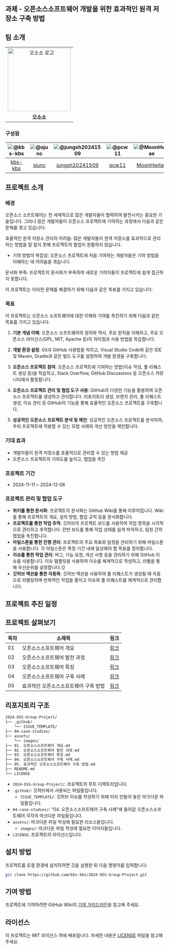 ## 과제 - 오픈소스소프트웨어 개발을 위한 효과적인 원격 저장소 구축 방법
## 팀 소개
<table align="center">
  <tr>
    <td align="center">
      <img src="https://github.com/kbs-kbs/2024-OSS-Group-Project/blob/da25ae8ae48a6631a54f0233c4ae09993e2c46ea/assets/images/%EC%8B%AC%ED%94%8C%ED%95%98%EA%B3%A0%20%EB%B3%BC%EB%93%9C%ED%95%9C%20%EA%B8%B0%ED%95%98%ED%95%99%EC%A0%81%EC%9D%B8%20%EC%98%A4%EC%86%8C%EB%A6%AC%20%EB%A1%9C%EA%B3%A0.png" alt="오소소 로고" width="200" />
    </td>
  </tr>
  <tr>
    <td align="center">
      <b>오소소</b>
    </td>
  </tr>
</table>

### 구성원
|![@kbs-kbs](https://wsrv.nl/?url=avatars.githubusercontent.com/kbs-kbs&w=100&h=100&fit=cover&mask=circle)|![@sjunc](https://wsrv.nl/?url=avatars.githubusercontent.com/sjunc&w=100&h=100&fit=cover&mask=circle)|![@jungsh20241509](https://wsrv.nl/?url=avatars.githubusercontent.com/jungsh20241509&w=100&h=100&fit=cover&mask=circle)|![@pcw11](https://wsrv.nl/?url=avatars.githubusercontent.com/pcw11&w=100&h=100&fit=cover&mask=circle)|![@MoonHwitae](https://wsrv.nl/?url=avatars.githubusercontent.com/MoonHwitae&w=100&h=100&fit=cover&mask=circle)| 
|:---:|:---:|:---:|:---:|:---:|
|[kbs-kbs](https://github.com/kbs-kbs)|[sjunc](https://github.com/sjunc)|[jungsh20241509](https://github.com/jungsh20241509)|[pcw11](https://github.com/pcw11)|[MoonHwitae](https://github.com/MoonHwitae)|

## 프로젝트 소개
### 배경
오픈소스 소프트웨어는 전 세계적으로 많은 개발자들이 협력하여 발전시키는 중요한 기술입니다. 그러나 많은 개발자들이 오픈소스 프로젝트에 기여하는 과정에서 다음과 같은 문제를 겪고 있습니다:

효율적인 원격 저장소 관리의 어려움: 많은 개발자들이 원격 저장소를 효과적으로 관리하는 방법을 잘 알지 못해 프로젝트의 협업이 원활하지 않습니다.

- 기여 방법의 복잡성: 오픈소스 프로젝트에 처음 기여하는 개발자들은 기여 방법을 이해하는 데 어려움을 겪습니다.

문서화 부족: 프로젝트의 문서화가 부족하여 새로운 기여자들이 프로젝트에 쉽게 접근하지 못합니다.

이 프로젝트는 이러한 문제를 해결하기 위해 다음과 같은 목표를 가지고 있습니다:

### 목표
이 프로젝트는 오픈소스 소프트웨어에 대한 이해와 기여를 촉진하기 위해 다음과 같은 목표를 가지고 있습니다:

1. **기본 개념 이해**: 오픈소스 소프트웨어의 정의와 역사, 주요 원칙을 이해하고, 주요 오픈소스 라이선스(GPL, MIT, Apache 등)의 차이점과 사용 방법을 학습합니다.

2. **개발 환경 설정**: Git과 GitHub 사용법을 익히고, Visual Studio Code와 같은 IDE 및 Maven, Gradle과 같은 빌드 도구를 설정하여 개발 환경을 구축합니다.

3. **오픈소스 프로젝트 참여**: 오픈소스 프로젝트에 기여하는 방법(이슈 작성, 풀 리퀘스트 생성 등)을 학습하고, Stack Overflow, GitHub Discussions 등 오픈소스 커뮤니티에서 활동합니다.

4. **오픈소스 프로젝트 관리 및 협업 도구 사용**: GitHub의 다양한 기능을 활용하여 오픈소스 프로젝트를 생성하고 관리합니다. 리포지토리 생성, 브랜치 관리, 풀 리퀘스트 생성, 이슈 관리 등 GitHub의 기능을 통해 효율적인 오픈소스 프로젝트를 구축합니다.

5. **성공적인 오픈소스 프로젝트 분석 및 제언**: 성공적인 오픈소스 프로젝트를 분석하여, 우리 프로젝트에 적용할 수 있는 모범 사례와 개선 방안을 제언합니다.

### 기대 효과
- 개발자들이 원격 저장소를 효율적으로 관리할 수 있는 방법 제공
- 오픈소스 프로젝트의 기여도를 높이고, 협업을 촉진

### 프로젝트 기간
- 2024-11-11 ~ 2024-12-06

### 프로젝트 관리 및 협업 도구

- **위키를 통한 문서화**: 프로젝트의 문서화는 GitHub Wiki를 통해 이루어집니다. Wiki를 통해 프로젝트의 개요, 설치 방법, 협업 규칙 등을 문서화합니다.
- **프로젝트를 통한 작업 추적**: 깃허브의 프로젝트 보드를 사용하여 작업 항목을 시각적으로 관리하고 추적합니다. 칸반 보드를 통해 작업 상태를 쉽게 파악하고, 팀원 간의 협업을 촉진합니다.
- **마일스톤을 통한 진행 관리**: 프로젝트의 주요 목표와 일정을 관리하기 위해 마일스톤을 사용합니다. 각 마일스톤은 특정 기간 내에 달성해야 할 목표를 정의합니다.
- **이슈를 통한 작업 관리**: 버그, 기능 요청, 개선 사항 등을 관리하기 위해 GitHub 이슈를 사용합니다. 이슈 템플릿을 사용하여 이슈를 체계적으로 작성하고, 라벨을 통해 우선순위를 설정합니다.깃
- **깃허브 액션을 통한 자동화**: 깃허브 액션을 사용하여 풀 리퀘스트가 생성될 때 자동으로 라벨링하여 반복적인 작업을 줄이고 이슈와 풀 리퀘스트를 체계적으로 관리합니다.

## 프로젝트 추진 일정

## 프로젝트 살펴보기

|목차|소제목|링크|
|---|---|---|
|01|오픈소스소프트웨어 개요|[링크](https://github.com/kbs-kbs/2024-OSS-Group-Project/blob/main/01.%20오픈소스소프트웨어%20개요.md)|
|02|오픈소스소프트웨어 발전 과정|[링크](https://github.com/kbs-kbs/2024-OSS-Group-Project/blob/main/02.%20오픈소스소프트웨어%20발전%20과정.md)|
|03|오픈소스소프트웨어 특징|[링크](https://github.com/kbs-kbs/2024-OSS-Group-Project/blob/main/03.%20오픈소스소프트웨어%20특징.md)|
|04|오픈소스소프트웨어 구축 사례|[링크](https://github.com/kbs-kbs/2024-OSS-Group-Project/blob/main/04.%20오픈소스소프트웨어%20구축%20사례.md)|
|05|효과적인 오픈소스소프트웨어 구축 방법|[링크](https://github.com/kbs-kbs/2024-OSS-Group-Project/blob/main/05.%20효과적인%20오픈소스소프트웨어%20구축%20방법.md)|



## 리포지토리 구조

```bash
2024-OSS-Group-Project/
├── .github/
    └── ISSUE_TEMPLATE/
├── 04-case-studies/
├── assets/
    └── images/
├── 01. 오픈소스소프트웨어 개요.md
├── 02. 오픈소스소프트웨어 발전 과정.md
├── 03. 오픈소스소프트웨어 특징.md
├── 04. 오픈소스소프트웨어 구축 사례.md
├── 05. 효과적인 오픈소스소프트웨어 구축 방법.md
├── README.md
└── LICENSE
```

- `2024-OSS-Group-Project/`: 프로젝트의 루트 디렉토리입니다.
- `.github/`: 깃허브에서 사용되는 파일들입니다.
  - `ISSUE_TEMPLATE/`: 깃허브 이슈를 작성하기 위해 미리 만들어 놓은 마크다운 파일들입니다.
- `04-case-studies/`: "04. 오픈소스소프트웨어 구축 사례"에 들어갈 오픈소스소프트웨어 각각의 마크다운 파일들입니다.
- `assets/`: 마크다운 파일 작성에 필요한 리소스들입니다.
  - `images/`: 마크다운 파일 작성에 필요한 이미지들입니다.
- `LICENSE`: 프로젝트의 라이선스입니다.


## 설치 방법

프로젝트를 로컬 환경에 설치하려면 깃을 실행한 뒤 다음 명령어를 입력합니다:

```bash
git clone https://github.com/kbs-kbs/2024-OSS-Group-Project.git
```

## 기여 방법

프로젝트에 기여하려면 GitHub Wiki의 [기여 가이드라인](https://github.com/kbs-kbs/2024-OSS-Group-Project/wiki/%EA%B8%B0%EC%97%AC-%EA%B0%80%EC%9D%B4%EB%93%9C%EB%9D%BC%EC%9D%B8)을 참고해 주세요.

## 라이선스

이 프로젝트는 MIT 라이선스 하에 배포됩니다. 자세한 내용은 [LICENSE](https://github.com/kbs-kbs/2024-OSS-Group-Project/blob/main/LICENSE) 파일을 참고해 주세요.
